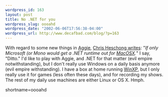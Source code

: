 ```yaml
--- 
wordpress_id: 163
layout: post
title: No .NET for you
wordpress_slug: oooahd
wordpress_date: "2002-06-06T17:56:38-04:00"
wordpress_url: http://www.decafbad.com/blog/?p=163
---
```

<p>With regard to some new things in <a href="http://bitworking.org/Aggie.html">Aggie</a>, <a href="http://chris.wiw.org/2002/06/05#200206051930">Chris Heschong writes</a>: "<i>If only Microsoft (or Mono would get a .NET runtime out for <a href="http://www.decafbad.com/twiki/bin/view/Main/MacOSX">MacOSX</a>.</i>"  I say, "Ditto."  I'd like to play with Aggie, and .NET for that matter (evil empire notwithstanding), but I don't really use Windows on a daily basis anymore (evil empire withstanding).  I have a box at home running <a href="http://www.decafbad.com/twiki/bin/view/Main/WinXP">WinXP</a>, but I only really use it for games (less often these days), and for recording my shows.  The rest of my daily use machines are either Linux or OS X.  Hmph.</p>
<!--more-->
shortname=oooahd
